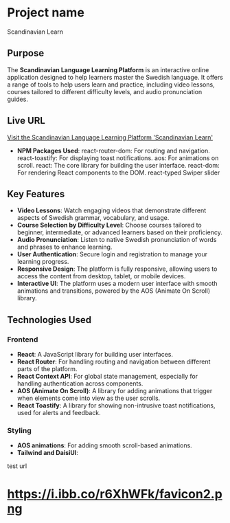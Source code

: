 # Project name 
Scandinavian Learn 

## Purpose

The **Scandinavian Language Learning Platform** is an interactive online application designed to help learners master the Swedish language. It offers a range of tools to help users learn and practice, including video lessons, courses tailored to different difficulty levels, and audio pronunciation guides.

## Live URL

[Visit the Scandinavian Language Learning Platform 'Scandinavian Learn'](https://assignment-9-a729b.web.app/)


- **NPM Packages Used**:
react-router-dom: For routing and navigation.
react-toastify: For displaying toast notifications.
aos: For animations on scroll.
react: The core library for building the user interface.
react-dom: For rendering React components to the DOM.
react-typed
Swiper slider 

## Key Features

- **Video Lessons**: Watch engaging videos that demonstrate different aspects of Swedish grammar, vocabulary, and usage.
- **Course Selection by Difficulty Level**: Choose courses tailored to beginner, intermediate, or advanced learners based on their proficiency.
- **Audio Pronunciation**: Listen to native Swedish pronunciation of words and phrases to enhance learning.
- **User Authentication**: Secure login and registration to manage your learning progress.
- **Responsive Design**: The platform is fully responsive, allowing users to access the content from desktop, tablet, or mobile devices.
- **Interactive UI**: The platform uses a modern user interface with smooth animations and transitions, powered by the AOS (Animate On Scroll) library.

## Technologies Used

### Frontend

- **React**: A JavaScript library for building user interfaces.
- **React Router**: For handling routing and navigation between different parts of the platform.
- **React Context API**: For global state management, especially for handling authentication across components.
- **AOS (Animate On Scroll)**: A library for adding animations that trigger when elements come into view as the user scrolls.
- **React Toastify**: A library for showing non-intrusive toast notifications, used for alerts and feedback.
  
### Styling


- **AOS animations**: For adding smooth scroll-based animations.
- **Tailwind and DaisiUI**:






test url 
#   https://i.ibb.co/r6XhWFk/favicon2.png